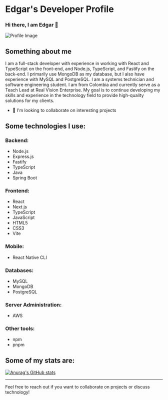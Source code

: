 # Edgar's Developer Profile

### Hi there, I am Edgar 👋

![Profile Image](https://user-images.githubusercontent.com/94972642/174076406-eb96de6d-4796-4a8c-8e8c-98dd14017c9c.jpg)

## Something about me

I am a full-stack developer with experience in working with React and TypeScript on the front-end, and Node.js, TypeScript, and Fastify on the back-end. I primarily use MongoDB as my database, but I also have experience with MySQL and PostgreSQL. I am a systems technician and software engineering student. I am from Colombia and currently serve as a Teach Lead at Real Vision Enterprise. My goal is to continue developing my skills and experience in the technology field to provide high-quality solutions for my clients.

- 👯 I'm looking to collaborate on interesting projects

## Some technologies I use:

### Backend:
- Node.js
- Express.js
- Fastify
- TypeScript
- Java
- Spring Boot

### Frontend:
- React
- Next.js
- TypeScript
- JavaScript
- HTML5
- CSS3
- Vite

### Mobile:
- React Native CLI

### Databases:
- MySQL
- MongoDB
- PostgreSQL

### Server Administration:
- AWS

### Other tools:
- npm
- pnpm

## Some of my stats are:
[![Anurag's GitHub stats](https://github-readme-stats.vercel.app/api?username=matosr96)](https://github.com/matosr96/github-readme-stats)

---

Feel free to reach out if you want to collaborate on projects or discuss technology!
